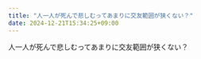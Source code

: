 ```yaml
---
title: "人一人が死んで悲しむってあまりに交友範囲が狭くない？"
date: 2024-12-21T15:34:25+09:00
---
```

人一人が死んで悲しむってあまりに交友範囲が狭くない？
